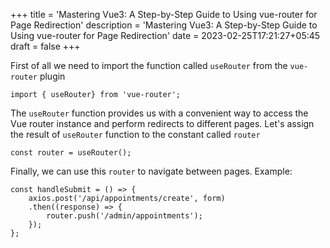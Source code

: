 +++
title = 'Mastering Vue3: A Step-by-Step Guide to Using vue-router for Page Redirection'
description = 'Mastering Vue3: A Step-by-Step Guide to Using vue-router for Page Redirection'
date = 2023-02-25T17:21:27+05:45
draft = false
+++

First of all we need to import the function called `useRouter` from the `vue-router` plugin

```vue
import { useRouter} from 'vue-router';
```

The `useRouter` function provides us with a convenient way to access the Vue router instance and perform redirects to different pages. Let's assign the result of `useRouter` function to the constant called `router`

```vue
const router = useRouter();
```

Finally, we can use this `router` to navigate between pages. Example:

```vue
const handleSubmit = () => {
    axios.post('/api/appointments/create', form)
    .then((response) => {
        router.push('/admin/appointments');
    });
};
```
